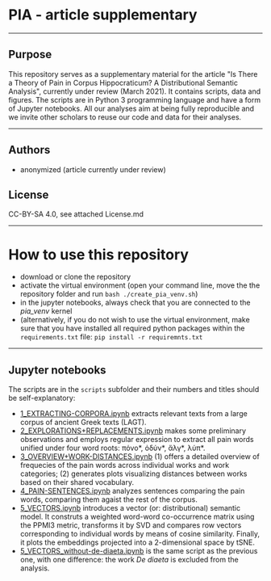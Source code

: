 

# PIA - article supplementary

---

## Purpose
This repository serves as a supplementary material for the article "Is There a Theory of Pain in Corpus Hippocraticum? A Distributional Semantic Analysis", currently under review (March 2021). It contains scripts, data and figures. The scripts are in Python 3 programming language and have a form of Jupyter notebooks. All our analyses aim at being fully reproducible and we invite other scholars to reuse our code and data for their analyses.   

---
## Authors
* anonymized (article currently under review)

## License
CC-BY-SA 4.0, see attached License.md

---
# How to use this repository

* download or clone the repository
* activate the virtual environment (open your command line, move the the repository folder and run `bash ./create_pia_venv.sh`)
* in the jupyter notebooks, always check that you are connected to the *pia_venv* kernel
* (alternatively, if you do not wish to use the virtual environment, make sure that you have installed all required python packages within the `requirements.txt` file: `pip install -r requiremnts.txt`

---
## Jupyter notebooks 
The scripts are in the `scripts` subfolder and their numbers and titles should be self-explanatory:
* [1_EXTRACTING-CORPORA.ipynb](1_EXTRACTING-CORPORA.ipynb) extracts relevant texts from a large corpus of ancient Greek texts (LAGT).
* [2_EXPLORATIONS+REPLACEMENTS.ipynb](scripts/2_EXPLORATIONS+REPLACEMENTS.ipynb) makes some preliminary observations and employs regular expression to extract all pain words unified under four word roots: πόνο*, ὀδύν*, ἄλγ*, λύπ*.
* [3_OVERVIEW+WORK-DISTANCES.ipynb](scripts/3_OVERVIEW+WORK-DISTANCES.ipynb) (1) offers a detailed overview of frequecies of the pain  words across individual works and work categories; (2) generates plots visualizing distances between works based on their shared vocabulary.
* [4_PAIN-SENTENCES.ipynb](scripts/4_PAIN-SENTENCES.ipynb) analyzes sentences comparing the pain words, comparing them agaist the rest of the corpus.
* [5_VECTORS.ipynb](scripts/5_VECTORS.ipynb) introduces a vector (or: distributional) semantic model. It construts a weighted word-word co-occurrence matrix using the PPMI3 metric, transforms it by SVD and compares row vectors corresponding to individual words by means of cosine similarity. Finally, it plots the embeddings projected into a 2-dimensional space by tSNE.
* [5_VECTORS_without-de-diaeta.ipynb](scripts/5_VECTORS_without-de-diaeta.ipynb) is the same script as the previous one, with one difference: the work *De diaeta*
is excluded from the analysis.
